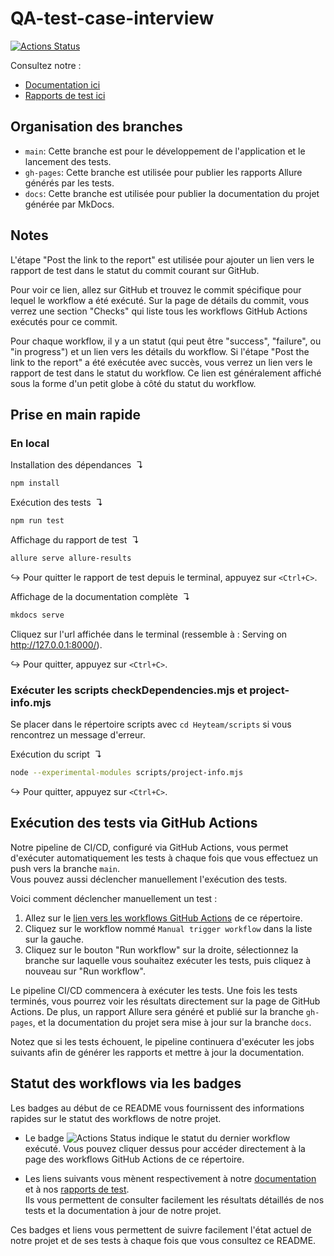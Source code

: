 # QA-test-case-interview

[![Actions Status](https://github.com/eliottealderson/QA-test-case-interview/workflows/Manual%20trigger%20workflow/badge.svg)](https://github.com/eliottealderson/QA-test-case-interview/actions)

Consultez notre :
- [Documentation ici](https://eliottealderson.github.io/QA-test-case-interview/docsdocsdocsdocsdocsdocsdocsdocsdocsdocs)
- [Rapports de test ici](https://eliottealderson.github.io/QA-test-case-interview/docsdocsdocsdocsdocsdocsdocsdocsdocsdocs26/)

## Organisation des branches

- `main`: Cette branche est pour le développement de l'application et le lancement des tests.
- `gh-pages`: Cette branche est utilisée pour publier les rapports Allure générés par les tests.
- `docs`: Cette branche est utilisée pour publier la documentation du projet générée par MkDocs.

## Notes

L'étape "Post the link to the report" est utilisée pour ajouter un lien vers le rapport de test dans le statut du commit courant sur GitHub.

Pour voir ce lien, allez sur GitHub et trouvez le commit spécifique pour lequel le workflow a été exécuté. Sur la page de détails du commit, vous verrez une section "Checks" qui liste tous les workflows GitHub Actions exécutés pour ce commit.

Pour chaque workflow, il y a un statut (qui peut être "success", "failure", ou "in progress") et un lien vers les détails du workflow. Si l'étape "Post the link to the report" a été exécutée avec succès, vous verrez un lien vers le rapport de test dans le statut du workflow. Ce lien est généralement affiché sous la forme d'un petit globe à côté du statut du workflow.

## Prise en main rapide

### En local

Installation des dépendances  ↴
```bash
npm install
```

Exécution des tests  ↴
```bash
npm run test
```

Affichage du rapport de test  ↴
```bash
allure serve allure-results
```
↪ Pour quitter le rapport de test depuis le terminal, appuyez sur `<Ctrl+C>`.

Affichage de la documentation complète  ↴
```bash
mkdocs serve
```
Cliquez sur l'url affichée dans le terminal (ressemble à : Serving on http://127.0.0.1:8000/).

↪ Pour quitter, appuyez sur `<Ctrl+C>`.

### Exécuter les scripts checkDependencies.mjs et project-info.mjs

Se placer dans le répertoire scripts avec `cd Heyteam/scripts` si vous rencontrez un message d'erreur.

Exécution du script  ↴
```bash
node --experimental-modules scripts/project-info.mjs
```
↪ Pour quitter, appuyez sur `<Ctrl+C>`.

## Exécution des tests via GitHub Actions

Notre pipeline de CI/CD, configuré via GitHub Actions, vous permet d'exécuter automatiquement les tests à chaque fois que vous effectuez un push vers la branche `main`. <br> 
Vous pouvez aussi déclencher manuellement l'exécution des tests.

Voici comment déclencher manuellement un test :

1. Allez sur le [lien vers les workflows GitHub Actions](https://github.com/eliottealderson/QA-test-case-interview/actions) de ce répertoire.
2. Cliquez sur le workflow nommé `Manual trigger workflow` dans la liste sur la gauche.
3. Cliquez sur le bouton "Run workflow" sur la droite, sélectionnez la branche sur laquelle vous souhaitez exécuter les tests, puis cliquez à nouveau sur "Run workflow".

Le pipeline CI/CD commencera à exécuter les tests. Une fois les tests terminés, vous pourrez voir les résultats directement sur la page de GitHub Actions. De plus, un rapport Allure sera généré et publié sur la branche `gh-pages`, et la documentation du projet sera mise à jour sur la branche `docs`.

Notez que si les tests échouent, le pipeline continuera d'exécuter les jobs suivants afin de générer les rapports et mettre à jour la documentation.

## Statut des workflows via les badges

Les badges au début de ce README vous fournissent des informations rapides sur le statut des workflows de notre projet.

- Le badge ![Actions Status](https://github.com/eliottealderson/QA-test-case-interview/workflows/Manual%20trigger%20workflow/badge.svg) indique le statut du dernier workflow exécuté. Vous pouvez cliquer dessus pour accéder directement à la page des workflows GitHub Actions de ce répertoire.

- Les liens suivants vous mènent respectivement à notre [documentation](https://eliottealderson.github.io/docs/docs/) et
à nos [rapports de test](https://eliottealderson.github.io/QA-test-case-interview/docsdocsdocsdocsdocsdocsdocsdocsdocsdocs26/). 
<br> Ils vous permettent de consulter facilement les résultats détaillés de nos tests et la documentation à jour de notre projet.

Ces badges et liens vous permettent de suivre facilement l'état actuel de notre projet et de ses tests à chaque fois 
que vous consultez ce README.
